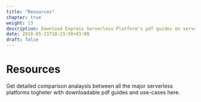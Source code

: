 ```yaml
---
title: "Resources"
chapter: true
weight: 13
description: Download Express Serverless Platform's pdf guides on serverless platform comparisons and use-cases here.
date: 2018-05-21T18:23:50+03:00
draft: false
---
```


# Resources

Get detailed comparison analaysis between all the major serverless platforms togheter with downloadable pdf guides and use-cases here.
